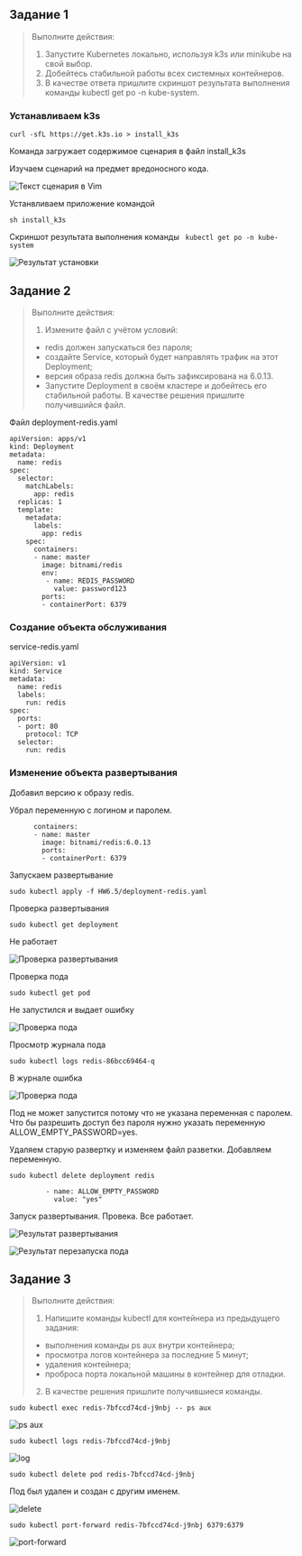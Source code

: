 ## Задание 1

> Выполните действия:
>
> 1. Запустите Kubernetes локально, используя k3s или minikube на свой выбор.
> 2. Добейтесь стабильной работы всех системных контейнеров.
> 3. В качестве ответа пришлите скриншот результата выполнения команды kubectl get po -n kube-system.


### Устанавливаем k3s 

```curl -sfL https://get.k3s.io > install_k3s```

Команда загружает содержимое сценария в файл install_k3s

Изучаем сценарий на предмет вредоносного кода.

![Текст сценария в Vim](/https://github.com/artemtsybakov/netologyedu/blob/d7d6adc3ca613d5924613ba8131f66e3ab91d551/HW6.5/images/6-5-1-1.png)

Устанвливаем приложение командой

```sh install_k3s```

Скриншот результата выполнения команды ``` kubectl get po -n kube-system```

![Результат установки](https://github.com/artemtsybakov/netologyedu/blob/d7d6adc3ca613d5924613ba8131f66e3ab91d551/HW6.5/images/6-5-1.png)

## Задание 2

> Выполните действия:
>
>1. Измените файл с учётом условий:
>- redis должен запускаться без пароля;
>- создайте Service, который будет направлять трафик на этот Deployment;
>- версия образа redis должна быть зафиксирована на 6.0.13.
>- Запустите Deployment в своём кластере и добейтесь его стабильной работы.
>В качестве решения пришлите получившийся файл.

Файл deployment-redis.yaml

```---
apiVersion: apps/v1
kind: Deployment
metadata:
  name: redis
spec:
  selector:
    matchLabels:
      app: redis
  replicas: 1
  template:
    metadata:
      labels:
        app: redis
    spec:
      containers:
      - name: master
        image: bitnami/redis
        env:
         - name: REDIS_PASSWORD
           value: password123
        ports:
        - containerPort: 6379
```
### Создание объекта обслуживания 

service-redis.yaml

```
apiVersion: v1
kind: Service
metadata:
  name: redis
  labels:
    run: redis
spec:
  ports:
  - port: 80
    protocol: TCP
  selector:
    run: redis
```

### Изменение объекта развертывания

Добавил версию к образу redis.

Убрал переменную с логином и паролем.

```spec:
      containers:
      - name: master
        image: bitnami/redis:6.0.13
        ports:
        - containerPort: 6379
```
Запускаем развертывание

```sudo kubectl apply -f HW6.5/deployment-redis.yaml```

Проверка развертывания 

```sudo kubectl get deployment```

Не работает

![Проверка развертывания](https://github.com/artemtsybakov/netologyedu/blob/d7d6adc3ca613d5924613ba8131f66e3ab91d551/HW6.5/images/6-5-1-2.png)

Проверка пода

```sudo kubectl get pod```

Не запустился и выдает ошибку

![Проверка пода](https://github.com/artemtsybakov/netologyedu/blob/d7d6adc3ca613d5924613ba8131f66e3ab91d551/HW6.5/images/6-5-1-3.png)

Просмотр журнала пода 

```sudo kubectl logs redis-86bcc69464-q```

В журнале ошибка

![Проверка пода](https://github.com/artemtsybakov/netologyedu/blob/d7d6adc3ca613d5924613ba8131f66e3ab91d551/HW6.5/images/6-5-1-4.png)

Под не может запустится потому что не указана переменная с паролем. Что бы разрешить доступ без пароля нужно указать переменную ALLOW_EMPTY_PASSWORD=yes.

Удаляем старую развертку и изменяем файл разветки. Добавляем переменную.

```sudo kubectl delete deployment redis```


```		env:
         - name: ALLOW_EMPTY_PASSWORD
           value: "yes"
```		   

Запуск развертывания. Провека. Все работает.

![Результат развертывания](https://github.com/artemtsybakov/netologyedu/blob/d7d6adc3ca613d5924613ba8131f66e3ab91d551/HW6.5/images/6-5-1-5.png)

![Результат перезапуска пода](https://github.com/artemtsybakov/netologyedu/blob/d7d6adc3ca613d5924613ba8131f66e3ab91d551/HW6.5/images/6-5-1-6.png)


## Задание 3

>Выполните действия:
>
>1. Напишите команды kubectl для контейнера из предыдущего задания:
> - выполнения команды ps aux внутри контейнера;
> - просмотра логов контейнера за последние 5 минут;
> - удаления контейнера;
> - проброса порта локальной машины в контейнер для отладки.
>2. В качестве решения пришлите получившиеся команды.

```sudo kubectl exec redis-7bfccd74cd-j9nbj -- ps aux```

![ps aux](https://github.com/artemtsybakov/netologyedu/blob/d7d6adc3ca613d5924613ba8131f66e3ab91d551/HW6.5/images/6-5-1-8.png)

```sudo kubectl logs redis-7bfccd74cd-j9nbj```

![log](https://github.com/artemtsybakov/netologyedu/blob/d7d6adc3ca613d5924613ba8131f66e3ab91d551/HW6.5/images/6-5-1-7.png)

```sudo kubectl delete pod redis-7bfccd74cd-j9nbj```

Под был удален и создан с другим именем.

![delete](https://github.com/artemtsybakov/netologyedu/blob/d7d6adc3ca613d5924613ba8131f66e3ab91d551/HW6.5/images/6-5-1-10.png)

```sudo kubectl port-forward redis-7bfccd74cd-j9nbj 6379:6379```

![port-forward](https://github.com/artemtsybakov/netologyedu/blob/d7d6adc3ca613d5924613ba8131f66e3ab91d551/HW6.5/images/6-5-1-9.png)


